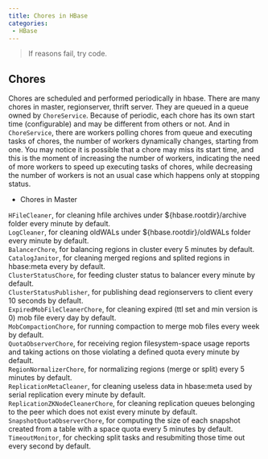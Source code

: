 ```yaml
---
title: Chores in HBase
categories:
 - HBase
---
```


> If reasons fail, try code.

## Chores

Chores are scheduled and performed periodically in hbase. There are many chores in master, regionserver, thrift server. They are queued in a queue owned by `ChoreService`. Because of periodic, each chore has its own start time (configurable) and may be different from others or not. And in `ChoreService`, there are workers polling chores from queue and executing tasks of chores, the number of workers dynamically changes, starting from one. You may notice it is possible that a chore may miss its start time, and this is the moment of increasing the number of workers, indicating the need of more workers to speed up executing tasks of chores, while decreasing the number of workers is not an usual case which happens only at stopping status.

* Chores in Master

`HFileCleaner`, for cleaning hfile archives under ${hbase.rootdir}/archive folder every minute by default.  
`LogCleaner`, for cleaning oldWALs under ${hbase.rootdir}/oldWALs folder every minute by default.  
`BalancerChore`, for balancing regions in cluster every 5 minutes by default.  
`CatalogJanitor`, for cleaning merged regions and splited regions in hbase:meta every by default.  
`ClusterStatusChore`, for feeding cluster status to balancer every minute by default.  
`ClusterStatusPublisher`, for publishing dead regionservers to client every 10 seconds by default.  
`ExpiredMobFileCleanerChore`, for cleaning expired (ttl set and min version is 0) mob file every day by default.  
`MobCompactionChore`, for running compaction to merge mob files every week by default.  
`QuotaObserverChore`, for receiving region filesystem-space usage reports and taking actions on those violating a defined quota every minute by default.  
`RegionNormalizerChore`, for normalizing regions (merge or split) every 5 minutes by default.  
`ReplicationMetaCleaner`, for cleaning useless data in hbase:meta used by serial replication every minute by default.  
`ReplicationZKNodeCleanerChore`, for cleaning replication queues belonging to the peer which does not exist every minute by default.  
`SnapshotQuotaObserverChore`, for computing the size of each snapshot created from a table with a space quota every 5 minutes by default.  
`TimeoutMonitor`, for checking split tasks and resubmiting those time out every second by default.  
